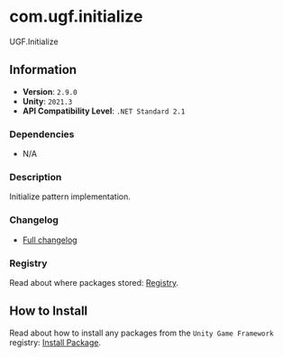 # com.ugf.initialize

UGF.Initialize

## Information

- **Version**: `2.9.0`
- **Unity**: `2021.3`
- **API Compatibility Level**: `.NET Standard 2.1`

### Dependencies

- N/A


### Description

Initialize pattern implementation.

### Changelog

- [Full changelog](changelog.md)

### Registry

Read about where packages stored: [Registry](https://github.com/unity-game-framework/organization/blob/main/docs/registry.md).

## How to Install

Read about how to install any packages from the `Unity Game Framework` registry: [Install Package](https://github.com/unity-game-framework/organization/blob/main/docs/install-packages.md).
